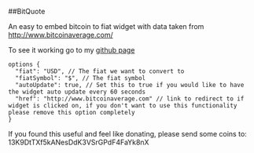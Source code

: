 ##BitQuote

An easy to embed bitcoin to fiat widget with data taken from http://www.bitcoinaverage.com/

To see it working go to my [github page](http://orweinberger.github.io/bitquote/)

```
options {
  "fiat": "USD", // The fiat we want to convert to
  "fiatSymbol": "$", // The fiat symbol
  "autoUpdate": true, // Set this to true if you would like to have the widget auto update every 60 seconds
  "href": "http://www.bitcoinaverage.com" // link to redirect to if widget is clicked on, if you don't want to use this functionality please remove this option completely
}
```

If you found this useful and feel like donating, please send some coins to: 13K9DtTXf5kANesDdK3VSrGPdF4FaYk8nX
